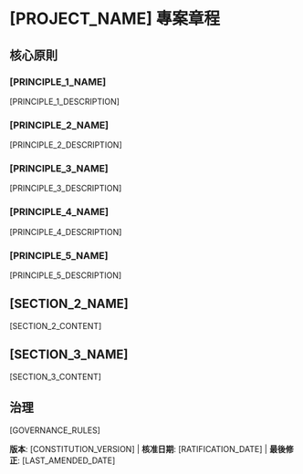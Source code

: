 # [PROJECT_NAME] 專案章程
<!-- 範例：Spec 章程，TaskFlow 章程等 -->

## 核心原則

### [PRINCIPLE_1_NAME]
<!-- 範例：I. 套件優先 -->
[PRINCIPLE_1_DESCRIPTION]
<!-- 範例：每個功能都從獨立的套件開始；套件必須是自包含的、可獨立測試的、有文件的；需要明確的目的 - 不允許僅用於組織的套件 -->

### [PRINCIPLE_2_NAME]
<!-- 範例：II. CLI 介面 -->
[PRINCIPLE_2_DESCRIPTION]
<!-- 範例：每個套件都透過 CLI 公開功能；文字輸入/輸出協定：stdin/args → stdout，錯誤 → stderr；支援 JSON + 人類可讀格式 -->

### [PRINCIPLE_3_NAME]
<!-- 範例：III. 測試優先（不可協商） -->
[PRINCIPLE_3_DESCRIPTION]
<!-- 範例：TDD 強制要求：編寫測試 → 使用者批准 → 測試失敗 → 然後實作；嚴格執行紅-綠-重構循環 -->

### [PRINCIPLE_4_NAME]
<!-- 範例：IV. 整合測試 -->
[PRINCIPLE_4_DESCRIPTION]
<!-- 範例：需要整合測試的重點領域：新套件契約測試、契約變更、服務間通訊、共享模式 -->

### [PRINCIPLE_5_NAME]
<!-- 範例：V. 可觀測性，VI. 版本控制和破壞性變更，VII. 簡單性 -->
[PRINCIPLE_5_DESCRIPTION]
<!-- 範例：文字 I/O 確保可除錯性；需要結構化日誌；或者：MAJOR.MINOR.BUILD 格式；或者：從簡單開始，YAGNI 原則 -->

## [SECTION_2_NAME]
<!-- 範例：附加約束、安全要求、效能標準等 -->

[SECTION_2_CONTENT]
<!-- 範例：技術堆疊要求、合規標準、部署策略等 -->

## [SECTION_3_NAME]
<!-- 範例：開發工作流程、審查流程、品質閘門等 -->

[SECTION_3_CONTENT]
<!-- 範例：程式碼審查要求、測試閘門、部署核准流程等 -->

## 治理
<!-- 範例：章程優先於所有其他實踐；修正需要文件化、核准、遷移計畫 -->

[GOVERNANCE_RULES]
<!-- 範例：所有 PR/審查必須驗證合規性；複雜性必須得到證明；使用 [GUIDANCE_FILE] 進行執行時期開發指導 -->

**版本**: [CONSTITUTION_VERSION] | **核准日期**: [RATIFICATION_DATE] | **最後修正**: [LAST_AMENDED_DATE]
<!-- 範例：版本：2.1.1 | 核准日期：2025-06-13 | 最後修正：2025-07-16 -->
